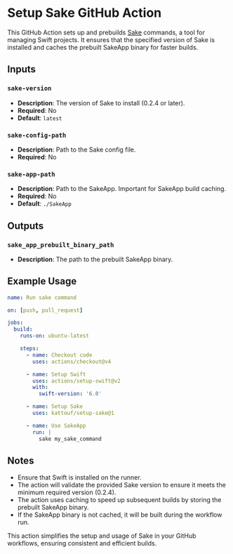 # Setup Sake GitHub Action

This GitHub Action sets up and prebuilds [Sake](https://github.com/kattouf/Sake) commands, a tool for managing Swift projects. It ensures that the specified version of Sake is installed and caches the prebuilt SakeApp binary for faster builds.

## Inputs

### `sake-version`

- **Description**: The version of Sake to install (0.2.4 or later).
- **Required**: No
- **Default**: `latest`

### `sake-config-path`

- **Description**: Path to the Sake config file.
- **Required**: No

### `sake-app-path`

- **Description**: Path to the SakeApp. Important for SakeApp build caching.
- **Required**: No
- **Default**: `./SakeApp`

## Outputs

### `sake_app_prebuilt_binary_path`

- **Description**: The path to the prebuilt SakeApp binary.

## Example Usage

```yaml
name: Run sake command

on: [push, pull_request]

jobs:
  build:
    runs-on: ubuntu-latest

    steps:
      - name: Checkout code
        uses: actions/checkout@v4

      - name: Setup Swift
        uses: actions/setup-swift@v2
        with:
          swift-version: '6.0'

      - name: Setup Sake
        uses: kattouf/setup-sake@1

      - name: Use SakeApp
        run: |
          sake my_sake_command
```

## Notes

- Ensure that Swift is installed on the runner.
- The action will validate the provided Sake version to ensure it meets the minimum required version (0.2.4).
- The action uses caching to speed up subsequent builds by storing the prebuilt SakeApp binary.
- If the SakeApp binary is not cached, it will be built during the workflow run.

This action simplifies the setup and usage of Sake in your GitHub workflows, ensuring consistent and efficient builds.
